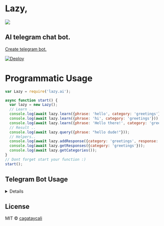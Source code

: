 # Lazy,

![](https://cagatay.js.org/lazy.png)

## AI telegram chat bot.

[Create telegram bot.](https://core.telegram.org/bots#6-botfather)

[![Deploy](https://www.herokucdn.com/deploy/button.svg)](https://heroku.com/deploy?template=https://github.com/cagataycali/lazy)

# Programmatic Usage
```javascript
var Lazy = require('lazy.ai');

async function start() {
  var lazy = new Lazy();
  // Learn ..
  console.log(await lazy.learn({phrase: 'hello', category: 'greetings'}));
  console.log(await lazy.learn({phrase: 'hi', category: 'greetings'}));
  console.log(await lazy.learn({phrase: 'Hello there!', category: 'greetings'}));
  // Result ..
  console.log(await lazy.query({phrase: "hello dude!"}));
  // Helpers..
  console.log(await lazy.addResponse({category: 'greetings', response: 'Hi there!'}));
  console.log(await lazy.getResponses({category: 'greetings'}));
  console.log(await lazy.getCategories());
}
// Dont forget start your function :)
start();
```

## Telegram Bot Usage

<details>

### Learn something..

```
/learn hi - greeting
```

### Add some greeting message..

```
/add greeting - Hello there!
/add greeting - Hello buddy!
```

### Show categories

```
/categories
```

### Show responses

```
/responses greeting
```

### Just quiet

```
/quiet
```

### Save trained output

```
/save
```

### Load trained output

```
/load
```
</details>

## License

MIT © [cagataycali](https://cagatay.me)
